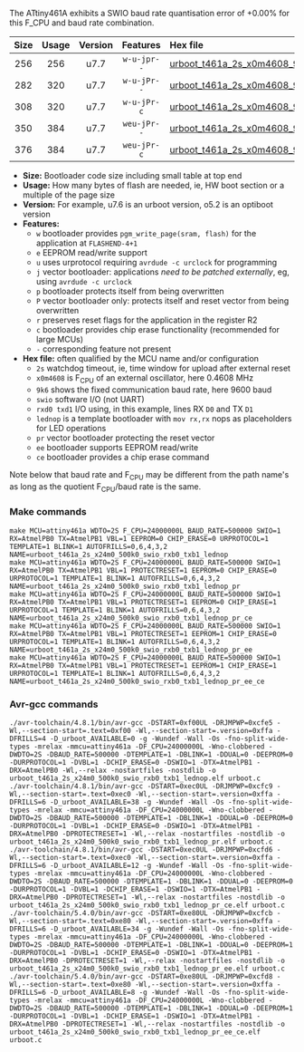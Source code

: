 The ATtiny461A exhibits a SWIO baud rate quantisation error of +0.00% for this F_CPU and baud rate combination.

|Size|Usage|Version|Features|Hex file|
|:-:|:-:|:-:|:-:|:--|
|256|256|u7.7|`w-u-jpr--`|[urboot_t461a_2s_x0m4608_9k6_swio_rxb0_txb1_lednop.hex](https://raw.githubusercontent.com/stefanrueger/urboot.hex/main/u7.7/mcus/attiny461a/watchdog_2_s/external_oscillator_x/%2B0m460800_hz/%2B%2B%2B9k6_baud/swio_rxb0_txb1/lednop/urboot_t461a_2s_x0m4608_9k6_swio_rxb0_txb1_lednop.hex)|
|282|320|u7.7|`w-u-jPr--`|[urboot_t461a_2s_x0m4608_9k6_swio_rxb0_txb1_lednop_pr.hex](https://raw.githubusercontent.com/stefanrueger/urboot.hex/main/u7.7/mcus/attiny461a/watchdog_2_s/external_oscillator_x/%2B0m460800_hz/%2B%2B%2B9k6_baud/swio_rxb0_txb1/lednop/urboot_t461a_2s_x0m4608_9k6_swio_rxb0_txb1_lednop_pr.hex)|
|308|320|u7.7|`w-u-jPr-c`|[urboot_t461a_2s_x0m4608_9k6_swio_rxb0_txb1_lednop_pr_ce.hex](https://raw.githubusercontent.com/stefanrueger/urboot.hex/main/u7.7/mcus/attiny461a/watchdog_2_s/external_oscillator_x/%2B0m460800_hz/%2B%2B%2B9k6_baud/swio_rxb0_txb1/lednop/urboot_t461a_2s_x0m4608_9k6_swio_rxb0_txb1_lednop_pr_ce.hex)|
|350|384|u7.7|`weu-jPr--`|[urboot_t461a_2s_x0m4608_9k6_swio_rxb0_txb1_lednop_pr_ee.hex](https://raw.githubusercontent.com/stefanrueger/urboot.hex/main/u7.7/mcus/attiny461a/watchdog_2_s/external_oscillator_x/%2B0m460800_hz/%2B%2B%2B9k6_baud/swio_rxb0_txb1/lednop/urboot_t461a_2s_x0m4608_9k6_swio_rxb0_txb1_lednop_pr_ee.hex)|
|376|384|u7.7|`weu-jPr-c`|[urboot_t461a_2s_x0m4608_9k6_swio_rxb0_txb1_lednop_pr_ee_ce.hex](https://raw.githubusercontent.com/stefanrueger/urboot.hex/main/u7.7/mcus/attiny461a/watchdog_2_s/external_oscillator_x/%2B0m460800_hz/%2B%2B%2B9k6_baud/swio_rxb0_txb1/lednop/urboot_t461a_2s_x0m4608_9k6_swio_rxb0_txb1_lednop_pr_ee_ce.hex)|

- **Size:** Bootloader code size including small table at top end
- **Usage:** How many bytes of flash are needed, ie, HW boot section or a multiple of the page size
- **Version:** For example, u7.6 is an urboot version, o5.2 is an optiboot version
- **Features:**
  + `w` bootloader provides `pgm_write_page(sram, flash)` for the application at `FLASHEND-4+1`
  + `e` EEPROM read/write support
  + `u` uses urprotocol requiring `avrdude -c urclock` for programming
  + `j` vector bootloader: applications *need to be patched externally*, eg, using `avrdude -c urclock`
  + `p` bootloader protects itself from being overwritten
  + `P` vector bootloader only: protects itself and reset vector from being overwritten
  + `r` preserves reset flags for the application in the register R2
  + `c` bootloader provides chip erase functionality (recommended for large MCUs)
  + `-` corresponding feature not present
- **Hex file:** often qualified by the MCU name and/or configuration
  + `2s` watchdog timeout, ie, time window for upload after external reset
  + `x0m4608` is F<sub>CPU</sub> of an external oscillator, here 0.4608 MHz
  + `9k6` shows the fixed communication baud rate, here 9600 baud
  + `swio` software I/O (not UART)
  + `rxd0 txd1` I/O using, in this example, lines RX `D0` and TX `D1`
  + `lednop` is a template bootloader with `mov rx,rx` nops as placeholders for LED operations
  + `pr` vector bootloader protecting the reset vector
  + `ee` bootloader supports EEPROM read/write
  + `ce` bootloader provides a chip erase command


Note below that baud rate and F<sub>CPU</sub> may be different from the path name's as long as the quotient F<sub>CPU</sub>/baud rate is the same.

### Make commands
```
make MCU=attiny461a WDTO=2S F_CPU=24000000L BAUD_RATE=500000 SWIO=1 RX=AtmelPB0 TX=AtmelPB1 VBL=1 EEPROM=0 CHIP_ERASE=0 URPROTOCOL=1 TEMPLATE=1 BLINK=1 AUTOFRILLS=0,6,4,3,2 NAME=urboot_t461a_2s_x24m0_500k0_swio_rxb0_txb1_lednop
make MCU=attiny461a WDTO=2S F_CPU=24000000L BAUD_RATE=500000 SWIO=1 RX=AtmelPB0 TX=AtmelPB1 VBL=1 PROTECTRESET=1 EEPROM=0 CHIP_ERASE=0 URPROTOCOL=1 TEMPLATE=1 BLINK=1 AUTOFRILLS=0,6,4,3,2 NAME=urboot_t461a_2s_x24m0_500k0_swio_rxb0_txb1_lednop_pr
make MCU=attiny461a WDTO=2S F_CPU=24000000L BAUD_RATE=500000 SWIO=1 RX=AtmelPB0 TX=AtmelPB1 VBL=1 PROTECTRESET=1 EEPROM=0 CHIP_ERASE=1 URPROTOCOL=1 TEMPLATE=1 BLINK=1 AUTOFRILLS=0,6,4,3,2 NAME=urboot_t461a_2s_x24m0_500k0_swio_rxb0_txb1_lednop_pr_ce
make MCU=attiny461a WDTO=2S F_CPU=24000000L BAUD_RATE=500000 SWIO=1 RX=AtmelPB0 TX=AtmelPB1 VBL=1 PROTECTRESET=1 EEPROM=1 CHIP_ERASE=0 URPROTOCOL=1 TEMPLATE=1 BLINK=1 AUTOFRILLS=0,6,4,3,2 NAME=urboot_t461a_2s_x24m0_500k0_swio_rxb0_txb1_lednop_pr_ee
make MCU=attiny461a WDTO=2S F_CPU=24000000L BAUD_RATE=500000 SWIO=1 RX=AtmelPB0 TX=AtmelPB1 VBL=1 PROTECTRESET=1 EEPROM=1 CHIP_ERASE=1 URPROTOCOL=1 TEMPLATE=1 BLINK=1 AUTOFRILLS=0,6,4,3,2 NAME=urboot_t461a_2s_x24m0_500k0_swio_rxb0_txb1_lednop_pr_ee_ce
```

### Avr-gcc commands
```
./avr-toolchain/4.8.1/bin/avr-gcc -DSTART=0xf00UL -DRJMPWP=0xcfe5 -Wl,--section-start=.text=0xf00 -Wl,--section-start=.version=0xffa -DFRILLS=4 -D_urboot_AVAILABLE=0 -g -Wundef -Wall -Os -fno-split-wide-types -mrelax -mmcu=attiny461a -DF_CPU=24000000L -Wno-clobbered -DWDTO=2S -DBAUD_RATE=500000 -DTEMPLATE=1 -DBLINK=1 -DDUAL=0 -DEEPROM=0 -DURPROTOCOL=1 -DVBL=1 -DCHIP_ERASE=0 -DSWIO=1 -DTX=AtmelPB1 -DRX=AtmelPB0 -Wl,--relax -nostartfiles -nostdlib -o urboot_t461a_2s_x24m0_500k0_swio_rxb0_txb1_lednop.elf urboot.c
./avr-toolchain/4.8.1/bin/avr-gcc -DSTART=0xec0UL -DRJMPWP=0xcfc9 -Wl,--section-start=.text=0xec0 -Wl,--section-start=.version=0xffa -DFRILLS=6 -D_urboot_AVAILABLE=38 -g -Wundef -Wall -Os -fno-split-wide-types -mrelax -mmcu=attiny461a -DF_CPU=24000000L -Wno-clobbered -DWDTO=2S -DBAUD_RATE=500000 -DTEMPLATE=1 -DBLINK=1 -DDUAL=0 -DEEPROM=0 -DURPROTOCOL=1 -DVBL=1 -DCHIP_ERASE=0 -DSWIO=1 -DTX=AtmelPB1 -DRX=AtmelPB0 -DPROTECTRESET=1 -Wl,--relax -nostartfiles -nostdlib -o urboot_t461a_2s_x24m0_500k0_swio_rxb0_txb1_lednop_pr.elf urboot.c
./avr-toolchain/4.8.1/bin/avr-gcc -DSTART=0xec0UL -DRJMPWP=0xcfd6 -Wl,--section-start=.text=0xec0 -Wl,--section-start=.version=0xffa -DFRILLS=6 -D_urboot_AVAILABLE=12 -g -Wundef -Wall -Os -fno-split-wide-types -mrelax -mmcu=attiny461a -DF_CPU=24000000L -Wno-clobbered -DWDTO=2S -DBAUD_RATE=500000 -DTEMPLATE=1 -DBLINK=1 -DDUAL=0 -DEEPROM=0 -DURPROTOCOL=1 -DVBL=1 -DCHIP_ERASE=1 -DSWIO=1 -DTX=AtmelPB1 -DRX=AtmelPB0 -DPROTECTRESET=1 -Wl,--relax -nostartfiles -nostdlib -o urboot_t461a_2s_x24m0_500k0_swio_rxb0_txb1_lednop_pr_ce.elf urboot.c
./avr-toolchain/5.4.0/bin/avr-gcc -DSTART=0xe80UL -DRJMPWP=0xcfcb -Wl,--section-start=.text=0xe80 -Wl,--section-start=.version=0xffa -DFRILLS=6 -D_urboot_AVAILABLE=34 -g -Wundef -Wall -Os -fno-split-wide-types -mrelax -mmcu=attiny461a -DF_CPU=24000000L -Wno-clobbered -DWDTO=2S -DBAUD_RATE=500000 -DTEMPLATE=1 -DBLINK=1 -DDUAL=0 -DEEPROM=1 -DURPROTOCOL=1 -DVBL=1 -DCHIP_ERASE=0 -DSWIO=1 -DTX=AtmelPB1 -DRX=AtmelPB0 -DPROTECTRESET=1 -Wl,--relax -nostartfiles -nostdlib -o urboot_t461a_2s_x24m0_500k0_swio_rxb0_txb1_lednop_pr_ee.elf urboot.c
./avr-toolchain/5.4.0/bin/avr-gcc -DSTART=0xe80UL -DRJMPWP=0xcfd8 -Wl,--section-start=.text=0xe80 -Wl,--section-start=.version=0xffa -DFRILLS=6 -D_urboot_AVAILABLE=8 -g -Wundef -Wall -Os -fno-split-wide-types -mrelax -mmcu=attiny461a -DF_CPU=24000000L -Wno-clobbered -DWDTO=2S -DBAUD_RATE=500000 -DTEMPLATE=1 -DBLINK=1 -DDUAL=0 -DEEPROM=1 -DURPROTOCOL=1 -DVBL=1 -DCHIP_ERASE=1 -DSWIO=1 -DTX=AtmelPB1 -DRX=AtmelPB0 -DPROTECTRESET=1 -Wl,--relax -nostartfiles -nostdlib -o urboot_t461a_2s_x24m0_500k0_swio_rxb0_txb1_lednop_pr_ee_ce.elf urboot.c
```

